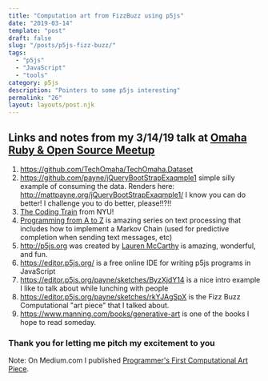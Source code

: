 ```yaml
---
title: "Computation art from FizzBuzz using p5js"
date: "2019-03-14"
template: "post"
draft: false
slug: "/posts/p5js-fizz-buzz/"
tags:
  - "p5js"
  - "JavaScript"
  - "tools"
category: p5js 
description: "Pointers to some p5js interesting"
permalink: "26"
layout: layouts/post.njk
---
```


## Links and notes from my 3/14/19 talk at [Omaha Ruby & Open Source Meetup](https://www.meetup.com/Omaha-Ruby-Meetup/events/xggmrqyzfbsb/)

1. https://github.com/TechOmaha/TechOmaha.Dataset 
2. https://github.com/payne/jQueryBootStrapExaqmple1 simple silly example of consuming the data.  Renders here: http://mattpayne.org/jQueryBootStrapExaqmple1/  I know you can do better!   I challenge you to do better, please!!?!!
3. [The Coding Train](https://www.google.com/search?q=the+coding+train&rlz=1CAHJUL_enUS789US791&oq=the+coding+train&aqs=chrome..69i57j0l5.2271j0j4&sourceid=chrome&ie=UTF-8) from NYU!
4. [Programming from A to Z](https://shiffman.net/a2z/) is amazing series on text processing that includes how to implement a Markov Chain (used for predictive completion when sending text messages, etc)
5. http://p5js.org was created by [Lauren McCarthy](http://lauren-mccarthy.com/teaching/p5-js) is amazing, wonderful, and fun.
6. https://editor.p5js.org/ is a free online IDE for writing p5js programs in JavaScript
7. https://editor.p5js.org/payne/sketches/ByzXjdY14 is a nice intro example I like to talk about while lunching with people
8. https://editor.p5js.org/payne/sketches/rkYJAgSpX is the Fizz Buzz Computational "art piece" that I talked about.
9. https://www.manning.com/books/generative-art is one of the books I hope to read someday.

### Thank you for letting me pitch my excitement to you


Note: On Medium.com I published [Programmer's First Computational Art Piece](https://medium.com/@MattPayneOrg/programmers-first-computational-art-piece-a02f3c412606).


